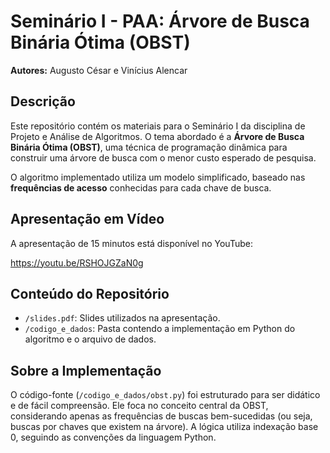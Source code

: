 # Seminário I - PAA: Árvore de Busca Binária Ótima (OBST)

**Autores:** Augusto César e Vinícius Alencar

## Descrição

Este repositório contém os materiais para o Seminário I da disciplina de Projeto e Análise de Algoritmos. O tema abordado é a **Árvore de Busca Binária Ótima (OBST)**, uma técnica de programação dinâmica para construir uma árvore de busca com o menor custo esperado de pesquisa.

O algoritmo implementado utiliza um modelo simplificado, baseado nas **frequências de acesso** conhecidas para cada chave de busca.

## Apresentação em Vídeo

A apresentação de 15 minutos está disponível no YouTube:

<https://youtu.be/RSHOJGZaN0g>

## Conteúdo do Repositório

* `/slides.pdf`: Slides utilizados na apresentação.
* `/codigo_e_dados`: Pasta contendo a implementação em Python do algoritmo e o arquivo de dados.

## Sobre a Implementação

O código-fonte (`/codigo_e_dados/obst.py`) foi estruturado para ser didático e de fácil compreensão. Ele foca no conceito central da OBST, considerando apenas as frequências de buscas bem-sucedidas (ou seja, buscas por chaves que existem na árvore). A lógica utiliza indexação base 0, seguindo as convenções da linguagem Python.
